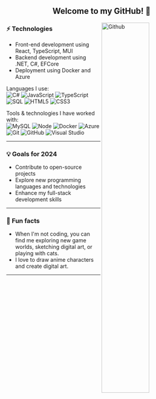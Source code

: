 <h2 align="center"> Welcome to my GitHub! 👋 <br/> </h2>

<img width="50%" align="right" alt="Github" src="https://octodex.github.com/images/pusheencat.png" />

### ⚡ Technologies
- Front-end development using React, TypeScript, MUI
- Backend development using .NET, C#, EFCore
- Deployment using Docker and Azure

Languages I use: <br>
![C#](https://img.shields.io/badge/-C%20Sharp-141414?style=flat&logo=c-sharp)
![JavaScript](https://img.shields.io/badge/-JavaScript-141414?style=flat&logo=javascript)
![TypeScript](https://img.shields.io/badge/-TypeScript-141414?style=flat&logo=typescript)
![SQL](https://img.shields.io/badge/-SQL-141414?style=flat&logo=postgresql)
![HTML5](https://img.shields.io/badge/-HTML5-141414?style=flat&logo=html5)
![CSS3](https://img.shields.io/badge/-CSS3-141414?style=flat&logo=css3)

Tools & technologies I have worked with: <br>
![MySQL](https://img.shields.io/badge/-PostMan-141414?style=flat&logo=postman)
![Node](https://img.shields.io/badge/-Node-141414?style=flat&logo=node.js)
![Docker](https://img.shields.io/badge/-Docker-141414?style=flat&logo=docker)
![Azure](https://img.shields.io/badge/-Azure-141414?style=flat&logo=microsoft-azure)
![Git](https://img.shields.io/badge/-Git-141414?style=flat&logo=git)
![GitHub](https://img.shields.io/badge/-GitHub-141414?style=flat&logo=github)
![Visual Studio](https://img.shields.io/badge/-Visual%20Studio-141414?style=flat&logo=visual-studio)

---

### 💡 Goals for 2024
- Contribute to open-source projects
- Explore new programming languages and technologies
- Enhance my full-stack development skills

---

### 🌴 Fun facts
- When I'm not coding, you can find me exploring new game worlds, sketching digital art, or playing with cats.
- I love to draw anime characters and create digital art.

---


